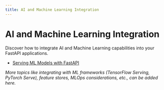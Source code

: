 ```yaml
---
title: AI and Machine Learning Integration
---
```


# AI and Machine Learning Integration

Discover how to integrate AI and Machine Learning capabilities into your FastAPI applications.

- [Serving ML Models with FastAPI](./serving-ml-models.md)

*More topics like integrating with ML frameworks (TensorFlow Serving, PyTorch Serve), feature stores, MLOps considerations, etc., can be added here.*

    